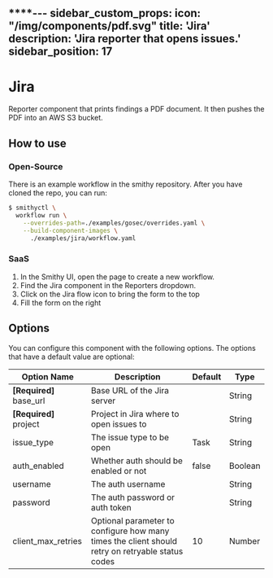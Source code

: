 \*\*\*\*---
sidebar\_custom\_props:
icon: "/img/components/pdf.svg"
title: 'Jira'
description: 'Jira reporter that opens issues.'
sidebar\_position: 17
---------------------

# Jira

Reporter component that prints findings a PDF document. It then pushes the PDF into an AWS S3 bucket.

## How to use

### Open-Source

There is an example workflow in the smithy repository.
After you have cloned the repo, you can run:

```bash
$ smithyctl \
  workflow run \
    --overrides-path=./examples/gosec/overrides.yaml \
    --build-component-images \
      ./examples/jira/workflow.yaml
```

### SaaS

1. In the Smithy UI, open the page to create a new workflow.
2. Find the Jira component in the Reporters dropdown.
3. Click on the Jira flow icon to bring the form to the top
4. Fill the form on the right

## Options

You can configure this component with the following options. The options that have a default value are optional:

| Option Name             | Description                                                                                      | Default | Type    |
|-------------------------|--------------------------------------------------------------------------------------------------|---------|---------|
| **\[Required]** base\_url | Base URL of the Jira server                                                                      |         | String  |
| **\[Required]** project  | Project in Jira where to open issues to                                                          |         | String  |
| issue\_type              | The issue type to be open                                                                        | Task    | String  |
| auth\_enabled            | Whether auth should be enabled or not                                                            | false   | Boolean |
| username                | The auth username                                                                                |         | String  |
| password                | The auth password or auth token                                                                  |         | String  |
| client\_max\_retries      | Optional parameter to configure how many times the client should retry on retryable status codes | 10      | Number  |
